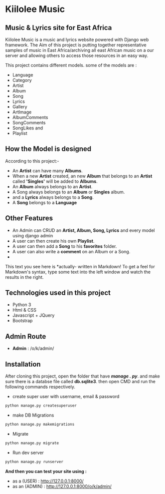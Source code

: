 # Kiilolee Music
## Music & Lyrics site for East Africa


Kiilolee Music is a music and lyrics website powered with Django web framework. The Aim of this project is putting together representative samples of music in East Africa/archiving all east African music on a our server and allowing others to access those resources in an easy way.

This project contains different models. some of the models are : 

- Language
- Category
- Artist
- Album
- Song
- Lyrics
- Gallery
- ArtImage
- AlbumComments
- SongComments
- SongLikes and
- Playlist

## How the Model is designed

According to this project:- 
- An **Artist** can have many **Albums**.
- When a new **Artist** created, an new **Album** that belongs to an **Artist** called **'Singles'** will be added to **Albums**.
- An **Album** always belongs to an **Artist**.
- A Song always belongs to an **Album** or **Singles** album.
- and a **Lyrics** always belongs to a **Song**.
- A **Song** belongs to a **Language**

## Other Features

- An Admin can CRUD an **Artist, Album, Song, Lyrics** and every model using django admin
- A user can then create his own **Playlist**.
- A user can then add a **Song** to his **favorites** folder.
- A user can also write a **comment** on an Album or a Song.
- 


This text you see here is *actually- written in Markdown! To get a feel
for Markdown's syntax, type some text into the left window and
watch the results in the right.

## Technologies used in this project
- Python 3
- Html & CSS
- Javascript + JQuery
- Bootstrap

## Admin Route
- **Admin** : /o/k/admin/

## Installation

After cloning this project, open the folder that have **_manage . py_**. and make sure there is a databse file called **db.sqlite3**.
then open CMD and run the following commands respectively.

- create super user with username, email & password
```sh
python manage.py createsuperuser
```
- make DB Migrations
```sh
python manage.py makemigrations
```
- Migrate
```sh
python manage.py migrate
```
- Run dev server
```sh
python manage.py runserver
```

**And then you can test your site using :** 
- as a (USER) : http://127.0.0.1:8000/
- as an (ADMIN) : http://127.0.0.1:8000/o/k/admin/

